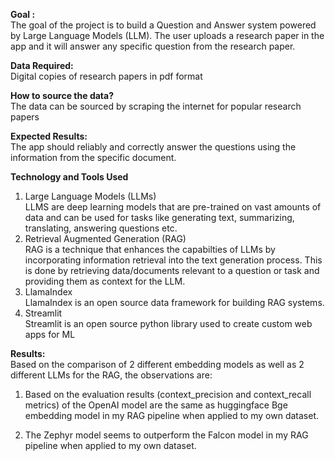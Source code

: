 **Goal :** <br>
The goal of the project is to build a Question and Answer system powered by Large Language Models (LLM). 
The user uploads a research paper in the app and it will answer any specific question from the research paper.
<br>

**Data Required:** <br>
Digital copies of research papers in pdf format
<br>

**How to source the data?** <br>
The data can be sourced by scraping the internet for popular research papers
<br>


**Expected Results:** <br>
The app should reliably and correctly answer the questions using the information from the specific document.
<br> 

**Technology and Tools Used** <br>

1. Large Language Models (LLMs) <br>
   LLMS are deep learning models that are pre-trained on vast amounts of data and can be used for tasks like generating text, summarizing, translating, answering 
   questions etc.
    <br>
2. Retrieval Augmented Generation (RAG) <br>
   RAG is a technique that enhances the capabilties of LLMs by incorporating information retrieval into the text generation process. This is done by retrieving 
   data/documents relevant to a question or task and providing them as context for the LLM.
   <br>
3. LlamaIndex <br>
   LlamaIndex is an open source data framework for building RAG systems.
   <br>
4. Streamlit <br>
   Streamlit is an open source python library used to create custom web apps for ML
   <br>



**Results:** <br>
Based on the comparison of 2 different embedding models as well as 2 different LLMs for the RAG, the observations are:
1. Based on the evaluation results (context_precision and context_recall metrics) of the OpenAI model are the same as huggingface Bge embedding model in my RAG pipeline when applied to my own dataset.

2. The Zephyr model seems to outperform the Falcon model in my RAG pipeline when applied to my own dataset.
